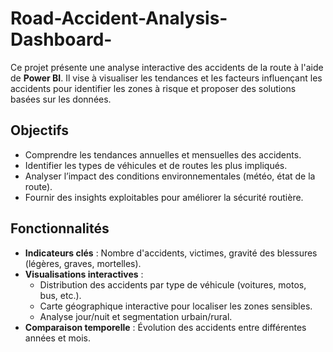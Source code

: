 # Road-Accident-Analysis-Dashboard-
Ce projet présente une analyse interactive des accidents de la route à l'aide de **Power BI**. Il vise à visualiser les tendances et les facteurs influençant les accidents pour identifier les zones à risque et proposer des solutions basées sur les données.  
## Objectifs  
- Comprendre les tendances annuelles et mensuelles des accidents.  
- Identifier les types de véhicules et de routes les plus impliqués.  
- Analyser l’impact des conditions environnementales (météo, état de la route).  
- Fournir des insights exploitables pour améliorer la sécurité routière.  

## Fonctionnalités  
- **Indicateurs clés** : Nombre d'accidents, victimes, gravité des blessures (légères, graves, mortelles).  
- **Visualisations interactives** :  
  - Distribution des accidents par type de véhicule (voitures, motos, bus, etc.).  
  - Carte géographique interactive pour localiser les zones sensibles.  
  - Analyse jour/nuit et segmentation urbain/rural.  
- **Comparaison temporelle** : Évolution des accidents entre différentes années et mois.  
